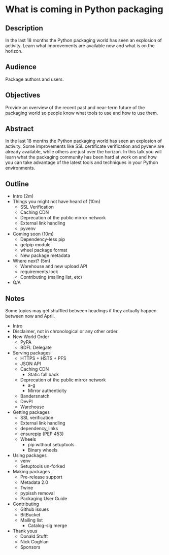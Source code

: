# What is coming in Python packaging

## Description

In the last 18 months the Python packaging world has seen an explosion of
activity. Learn what improvements are available now and what is on the horizon.

## Audience

Package authors and users.

## Objectives

Provide an overview of the recent past and near-term future of the packaging
world so people know what tools to use and how to use them.

## Abstract

In the last 18 months the Python packaging world has seen an explosion of
activity. Some improvements like SSL certificate verification and pyvenv are
already available, while others are just over the horizon. In this talk you will
learn what the packaging community has been hard at work on and how you can take
advantage of the latest tools and techniques in your Python environments.

## Outline

* Intro (2m)
* Things you might not have heard of (10m)
  * SSL Verification
  * Caching CDN
  * Deprecation of the public mirror network
  * External link handling
  * pyvenv
* Coming soon (10m)
  * Dependency-less pip
  * getpip module
  * wheel package format
  * New package metadata
* Where next? (5m)
  * Warehouse and new upload API
  * requirements.lock
  * Contributing (mailing list, etc)
* Q/A

## Notes

Some topics may get shuffled between headings if they actually happen between
now and April.

* Intro
* Disclaimer, not in chronological or any other order.
* New World Order
  * PyPA
  * BDFL Delegate
* Serving packages
  * HTTPS + HSTS + PFS
  * JSON API
  * Caching CDN
    * Static fall back
  * Deprecation of the public mirror network
    * a-g
    * Mirror authenticity
  * Bandersnatch
  * DevPI
  * Warehouse
* Getting packages
  * SSL verification
  * External link handling
  * dependency_links
  * ensurepip (PEP 453)
  * Wheels
    * pip without setuptools
    * Binary wheels
* Using packages
  * venv
  * Setuptools un-forked
* Making packages
  * Pre-release support
  * Metadata 2.0
  * Twine
  * pypissh removal
  * Packaging User Guide
* Contributing
  * Github issues
  * BitBucket
  * Mailing list
    * Catalog-sig merge
* Thank yous
  * Donald Stufft
  * Nick Coghlan
  * Sponsors

